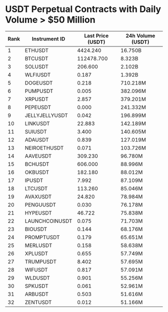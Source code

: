 # USDT Perpetual Contracts with Daily Volume > $50 Million

| Rank | Instrument ID | Last Price (USDT) | 24h Volume (USDT) |
|------|---------------|-------------------|-------------------|
| 1 | ETHUSDT | 4424.240 | 16.750B |
| 2 | BTCUSDT | 112478.700 | 8.323B |
| 3 | SOLUSDT | 206.600 | 2.102B |
| 4 | WLFIUSDT | 0.187 | 1.392B |
| 5 | DOGEUSDT | 0.218 | 710.218M |
| 6 | PUMPUSDT | 0.005 | 382.096M |
| 7 | XRPUSDT | 2.857 | 379.201M |
| 8 | PEPEUSDT | 0.000 | 241.332M |
| 9 | JELLYJELLYUSDT | 0.042 | 196.899M |
| 10 | LINKUSDT | 22.883 | 142.189M |
| 11 | SUIUSDT | 3.400 | 140.605M |
| 12 | ADAUSDT | 0.839 | 127.019M |
| 13 | NEIROETHUSDT | 0.071 | 103.726M |
| 14 | AAVEUSDT | 309.230 | 96.780M |
| 15 | BCHUSDT | 606.000 | 88.996M |
| 16 | OKBUSDT | 182.180 | 88.012M |
| 17 | IPUSDT | 7.992 | 87.109M |
| 18 | LTCUSDT | 113.260 | 85.046M |
| 19 | AVAXUSDT | 24.820 | 78.984M |
| 20 | PENGUUSDT | 0.030 | 76.178M |
| 21 | HYPEUSDT | 46.722 | 75.838M |
| 22 | LAUNCHCOINUSDT | 0.075 | 71.703M |
| 23 | BIOUSDT | 0.144 | 68.176M |
| 24 | PROMPTUSDT | 0.179 | 65.651M |
| 25 | MERLUSDT | 0.158 | 58.638M |
| 26 | XPLUSDT | 0.655 | 57.749M |
| 27 | TRUMPUSDT | 8.402 | 57.695M |
| 28 | WIFUSDT | 0.817 | 57.091M |
| 29 | WLDUSDT | 0.901 | 55.256M |
| 30 | SPKUSDT | 0.061 | 52.961M |
| 31 | ARBUSDT | 0.503 | 51.616M |
| 32 | ZENTUSDT | 0.012 | 51.166M |

